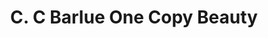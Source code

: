 ---
title: "C. C Barlue One Copy Beauty"
url: /zwedru/c-c-barlue-one-copy-beauty/
shop: hairdresser
---